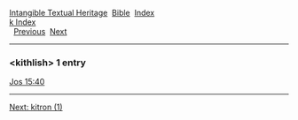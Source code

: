 [Intangible Textual Heritage](../../index)  [Bible](../index) 
[Index](index)   
[k Index](_k_)  
  [Previous](c06511)  [Next](c06513) 

------------------------------------------------------------------------

### &lt;kithlish&gt; 1 entry

[Jos 15:40](../kjv/jos015.htm#040)  

------------------------------------------------------------------------

[Next: kitron (1)](c06513)
